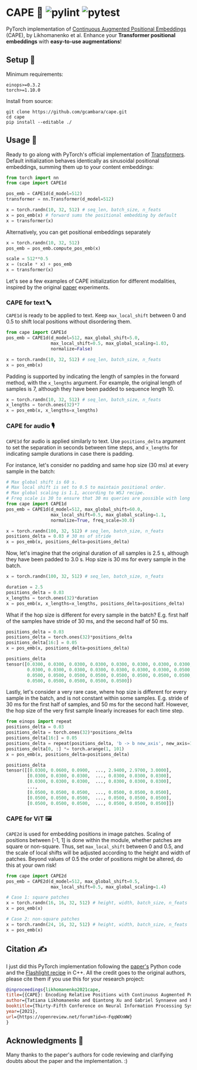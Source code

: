 # CAPE 🌴 ![pylint](https://img.shields.io/github/workflow/status/gcambara/cape/Pylint?label=pylint) ![pytest](https://img.shields.io/github/workflow/status/gcambara/cape/Pytest?label=pytest)
PyTorch implementation of [Continuous Augmented Positional Embeddings](https://arxiv.org/abs/2106.03143) (CAPE), by Likhomanenko et al. Enhance your **Transformer positional embeddings** with **easy-to-use augmentations**! 

## Setup 🔧
Minimum requirements:
```
einops>=0.3.2
torch>=1.10.0
```

Install from source:
```
git clone https://github.com/gcambara/cape.git
cd cape
pip install --editable ./
```

## Usage 📖
Ready to go along with PyTorch's official implementation of [Transformers](https://pytorch.org/docs/stable/generated/torch.nn.Transformer.html). Default initialization behaves identically as sinusoidal positional embeddings, summing them up to your content embeddings:

```python
from torch import nn
from cape import CAPE1d

pos_emb = CAPE1d(d_model=512)
transformer = nn.Transformer(d_model=512)

x = torch.randn(10, 32, 512) # seq_len, batch_size, n_feats
x = pos_emb(x) # forward sums the positional embedding by default
x = transformer(x)
```

Alternatively, you can get positional embeddings separately
```python
x = torch.randn(10, 32, 512)
pos_emb = pos_emb.compute_pos_emb(x)

scale = 512**0.5
x = (scale * x) + pos_emb
x = transformer(x)
```

Let's see a few examples of CAPE initialization for different modalities, inspired by the original [paper](https://arxiv.org/abs/2106.03143) experiments.

### CAPE for text 🔤

```CAPE1d``` is ready to be applied to text. Keep ```max_local_shift``` between 0 and 0.5 to shift local positions without disordering them.

```python
from cape import CAPE1d
pos_emb = CAPE1d(d_model=512, max_global_shift=5.0, 
                 max_local_shift=0.5, max_global_scaling=1.03, 
                 normalize=False)

x = torch.randn(10, 32, 512) # seq_len, batch_size, n_feats
x = pos_emb(x)
```

Padding is supported by indicating the length of samples in the forward method, with the ```x_lengths``` argument.
For example, the original length of samples is 7, although they have been padded to sequence length 10.
```python
x = torch.randn(10, 32, 512) # seq_len, batch_size, n_feats
x_lengths = torch.ones(32)*7
x = pos_emb(x, x_lengths=x_lengths)
```

### CAPE for audio 🎙️
```CAPE1d``` for audio is applied similarly to text. 
Use ```positions_delta``` argument to set the separation in seconds
between time steps, and ```x_lengths``` for indicating sample 
durations in case there is padding.

For instance, let's consider no padding and same hop size (30 ms) at every sample in the batch:

```python
# Max global shift is 60 s.
# Max local shift is set to 0.5 to maintain positional order.
# Max global scaling is 1.1, according to WSJ recipe.
# Freq scale is 30 to ensure that 30 ms queries are possible with long audios
from cape import CAPE1d
pos_emb = CAPE1d(d_model=512, max_global_shift=60.0, 
                 max_local_shift=0.5, max_global_scaling=1.1, 
                 normalize=True, freq_scale=30.0)

x = torch.randn(100, 32, 512) # seq_len, batch_size, n_feats
positions_delta = 0.03 # 30 ms of stride
x = pos_emb(x, positions_delta=positions_delta)
```
Now, let's imagine that the original duration of all samples is 2.5 s, although they have been padded to 3.0 s.
Hop size is 30 ms for every sample in the batch.
```python
x = torch.randn(100, 32, 512) # seq_len, batch_size, n_feats

duration = 2.5
positions_delta = 0.03
x_lengths = torch.ones(32)*duration
x = pos_emb(x, x_lengths=x_lengths, positions_delta=positions_delta)
```

What if the hop size is different for every sample in the batch? E.g. first half of the samples have stride of 30 ms, and the second half of 50 ms.

```python
positions_delta = 0.03
positions_delta = torch.ones(32)*positions_delta
positions_delta[16:] = 0.05
x = pos_emb(x, positions_delta=positions_delta)
```
```python
positions_delta
tensor([0.0300, 0.0300, 0.0300, 0.0300, 0.0300, 0.0300, 0.0300, 0.0300, 0.0300,
        0.0300, 0.0300, 0.0300, 0.0300, 0.0300, 0.0300, 0.0300, 0.0500, 0.0500,
        0.0500, 0.0500, 0.0500, 0.0500, 0.0500, 0.0500, 0.0500, 0.0500, 0.0500,
        0.0500, 0.0500, 0.0500, 0.0500, 0.0500])
```

Lastly, let's consider a very rare case, where hop size is different for every sample in the batch, and is not constant within some samples.
E.g. stride of 30 ms for the first half of samples, and 50 ms for the second half. However, the hop size of the very first sample linearly
increases for each time step.

```python
from einops import repeat
positions_delta = 0.03
positions_delta = torch.ones(32)*positions_delta
positions_delta[16:] = 0.05
positions_delta = repeat(positions_delta, 'b -> b new_axis', new_axis=100)
positions_delta[0, :] *= torch.arange(1, 101)
x = pos_emb(x, positions_delta=positions_delta)
```
```python
positions_delta
tensor([[0.0300, 0.0600, 0.0900,  ..., 2.9400, 2.9700, 3.0000],
        [0.0300, 0.0300, 0.0300,  ..., 0.0300, 0.0300, 0.0300],
        [0.0300, 0.0300, 0.0300,  ..., 0.0300, 0.0300, 0.0300],
        ...,
        [0.0500, 0.0500, 0.0500,  ..., 0.0500, 0.0500, 0.0500],
        [0.0500, 0.0500, 0.0500,  ..., 0.0500, 0.0500, 0.0500],
        [0.0500, 0.0500, 0.0500,  ..., 0.0500, 0.0500, 0.0500]])
```

### CAPE for ViT 🖼️
```CAPE2d``` is used for embedding positions in image patches. Scaling of positions between [-1, 1] is done within the module, whether patches are square or non-square. Thus, set ```max_local_shift``` between 0 and 0.5, and the scale of local shifts will be adjusted according to the height and width of patches. Beyond values of 0.5 the order of positions might be altered, do this at your own risk!

```python
from cape import CAPE2d
pos_emb = CAPE2d(d_model=512, max_global_shift=0.5, 
                 max_local_shift=0.5, max_global_scaling=1.4)

# Case 1: square patches
x = torch.randn(16, 16, 32, 512) # height, width, batch_size, n_feats
x = pos_emb(x)

# Case 2: non-square patches
x = torch.randn(24, 16, 32, 512) # height, width, batch_size, n_feats
x = pos_emb(x)
```

## Citation ✍️
I just did this PyTorch implementation following the [paper's](https://arxiv.org/abs/2106.03143) Python code and the [Flashlight recipe](https://github.com/flashlight/flashlight/blob/cape/cape/plugin/ctc_str3_tl_main_sinpos_trick_dp01_gl60s_nopad.cpp) in C++. All the credit goes to the original authors, please cite them if you use this for your research project:
``` bibtex
@inproceedings{likhomanenko2021cape,
title={{CAPE}: Encoding Relative Positions with Continuous Augmented Positional Embeddings},
author={Tatiana Likhomanenko and Qiantong Xu and Gabriel Synnaeve and Ronan Collobert and Alex Rogozhnikov},
booktitle={Thirty-Fifth Conference on Neural Information Processing Systems},
year={2021},
url={https://openreview.net/forum?id=n-FqqWXnWW}
}
```

## Acknowledgments 🙏
Many thanks to the paper's authors for code reviewing and clarifying doubts about the paper and the implementation. :)
